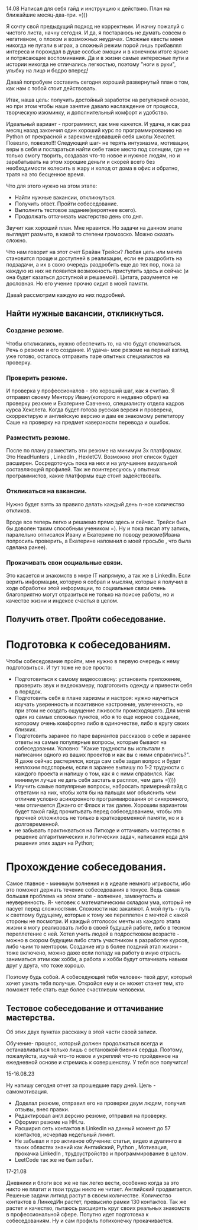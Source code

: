 14.08 
Написал для себя гайд и инструкцию к действию. План на ближайшие месяц-два-три. =)))

Я сочту свой предыдущий подход не корректным. И начну пожалуй с чистого листа, начну сегодня. И да, я постараюсь не думать совсем о негативном, о плохом и возможных неудачах. Сложные квесты меня никогда не пугали в играх, а сложный режим порой лишь прибавлял интереса и порождал в душе особые эмоции и в конечном итоге яркие и потрясающие воспоминания. Да и в жизни самые интересные пути и истории никогда не отличались легкостью, поэтому "ноги в руки", улыбку на лицо и бодро вперед! 

Давай попробуем составить сегодня хороший развернутый план о том, как нам с тобой стоит действовать.

Итак, наша цель: получить  достойный заработок на регулярной основе, но при этом чтобы наше занятие  давало наслаждение от процесса, творческую изюминку, и дополнительный комфорт и удобство. 

Идеальный вариант - программист, как мне кажется. И удача, я как раз месяц назад закончил один хороший курс по программированию на  Python от прекрасной и зарекомендовавшей себя школы Хекслет. Повезло, повезло!!!
Следующий шаг- не терять интузиазма, мотивации, веры в себя и постараться найти себе такое место под солнцем, где не только смогу творить, создавая что-то новое и нужное людям, но и зарабатывать на этом хорошие деньги и скорей всего без необходимости колесить в жару и холод от дома в офис и обратно, тратя на это бесценное время. 

Что для этого нужно на этом этапе:
- Найти нужные вакансии, откликнуться.
- Получить ответ. Пройти собеседование. 
- Выполнить тестовое задание(вероятнее всего).
- Продолжать оттачивать мастерство день ото дня.

Звучит как хороший план. Мне нравится. Но задачи на данном этапе выглядят размыто, в какой то степени громозско. Можно сказать сложно. 

Что нам говорит на этот счет Брайан Трейси? Любая цель или мечта становится проще и доступней в реализации, если ее раздробить на подзадачи, а их  в свою очередь раздробить еще до тех пор, пока за каждую из них не появится  возможность приступить здесь и сейчас (и она будет казаться доступной и решаемой). Цитата, разумеется не дословная. Но его учение прочно сидит в моей памяти.

Давай рассмотрим каждую из них подробней.
## Найти нужные вакансии, откликнуться.

### Создание резюме.

Чтобы откликались, нужно обеспечить то, на что будут откликаться. Речь о резюме и его создание. 
И удача- мое резюме на первый взгляд уже готово, осталось отправить паре опытных специалистов на проверку.  

### Проверить резюме.

И проверка у профессионалов - это хороший шаг, как  я считаю.
Я отправил своему Ментору Ивану(которого я недавно обрел) на проверку резюме и Екатерине Савченко, специалисту отдела кадров курса Хекслета. Когда будет готова русская версия и проверена, скорректирую и английскую версию и дам ее знакомому репетитору Саше на проверку на предмет каверзности перевода и ошибок. 

### Разместить резюме.

После по плану разместить эти резюме на минимум 3х платформах. Это  HeadHunters ,  LinkedIn ,  HexletCV. Возможно этот список будет расширен. Сосредоточусь пока на них и на улучшение визуальной составляющей профилей. Так же поинтересуюсь у опытных программистов, какие платформы еще стоит задействовать.

### Откликаться на вакансии.

Нужно будет взять за правило делать каждый день  n-ное количество откликов.

Вроде все теперь легко и решаемо прямо здесь и сейчас. Трейси был бы доволен таким способным учеником =). Ну и пока писал эту запись, паралельно отписался Ивану и Екатерине по поводу резюме(Ивана попросиль проверить, а Екатерине напомнил о моей просьбе , что была сделана ранее).

### Прокачивать свои социальные связи.

Это касается и знакомств в мире  IT  напрямую, а так же в  LinkedIn. Если верить информации, которую я собрал и мыслям, которые я получил в ходе обработки этой информации, то социальные связи очень благоприятно могут отразиться не только на поиске работы, но и качестве жизни и индексе счастья в целом.


## Получить ответ. Пройти собеседование.

# Подготовка к собеседованиям.

Чтобы собеседование пройти, мне нужно в первую очередь к нему подготовиться. И тут тоже не все просто:

- Подготовиться к самому видеосозвону: установить приложение, проверить звук и видеокамеру, подготовить одежду и привести себя в порядок.
- Подготовить себя в плане харизмы и настроя: нужно научиться изучать уверенность и позитивное настроение, увлеченность, но при этом не создать ощущение лживости происходящего. Для меня один из самых сложных пунктов, ибо я то еще норное создание, которому очень комфортно либо в одиночестве, либо в кругу своих близких.
- Подготовить заранее по паре вариантов рассказов о себе и заранее ответы на самые популярные вопросы, которые бывают на собеседовании. Условно: "Какие трудности вы испытали в написании одного из ваших проектов и как вы с ними справились?". Я даже сейчас растерялся, когда сам себе задал вопрос и будет неплохим подспорьем, если я заранее выпишу по 1-2 трудности с каждого проекта и напишу о том, как я с ними справился. Как минимум лучше не дать себя застать в расплох, чем дать =)))) 
- Изучить самые популярные вопросы, набросать примерный гайд с ответами на них, чтобы хотя бы на пальцах мог объяснить чем отличие условно асинхронного программирования от синхронного, чем отличается Джанго от Фласк и так далее. Хорошим вариантом будет такой гайд прочитывать перед собеседованием, чтобы это прочней отложилось не только в кратковременной памяти, но и в долговременной.
- не забывать практикваться на Литкоде и оттачивать мастерство  в решение алгаритмических и логических задач, написания кода для решения этих задач на  Python;

# Прохождение собеседования.

Самое главное - минимум волнения и в идеале немного игривости, ибо это поможет держать течение собеседования в тонусе. Ведь самая большая проблема на этом этапе - волнение, замкнутость и неуверенность. Я- человек с математическим складом ума, который не пасует перед сложностями. Сложности нас закаляют. А мой путь - путь к светлому будущему, которые к тому же переплетен с мечтой с какой стороны не посмотри. И каждый отголосок мечты из каждого этапа жизни я могу реализовать либо в своей будущей работе, либо в тесном переплетение с ней. Хотел учить людей  в подростковом возрасте - можно в скором будущем либо стать участником в разработке курсов, либо чьим то ментором. Создание игр в более поздний этап жизни - тоже включено, можно даже если попаду на работу в иную отрасль заниматься этим как хобби, а работа и хобби будут оттачивать навыки друг у друга, что тоже хорошо. 

Поэтому будь собой. А собеседующий тебя человек- твой друг, который хочет узнать тебя получше. Откройся ему и он может станет тем, кто поможет тебе стать еще более счастливым человекм.

## Тестовое собеседование и оттачивание мастерства.

Об этих двух пунктах расскажу в этой части своей записи.

Обучение- процесс, который должен продолжаться всегда и останавливаться только лишь с остановкой  биения сердца.
Поэтому, пожалуйста, изучай что-то новое и укрепляй что-то пройденное на ежедневной основе и стремись к совершенству. У тебя все получится!

15-16.08.23

Ну напишу сегодня отчет за прошедшие пару дней. Цель - самомотивация.

- Доделал резюме, отправил его на проверки двум людям, получил отзывы, внес правки.
- Редактировал англ.версию резюме, отправил на проверку.
- Оформил резюме на  HH.ru.
- Расширил сеть контактов в  LinkedIn на данный момент до 57 контактов, исчерпав недельный лимит.
- Не забывал и про активное обучение: статьи, видео и дуалинго в таких областях знаний как Английский, Python , Мотивация, прокачка  LinkedIn , трудоустройство и программирование в целом.
-  LeetCode  так же не был забыт.


17-21.08

Дневники  и блоги все же не так легко вести, особенно когда за это никто не платит и твои труды никто не читает.
Английский продвигается. Решеные задачи литкод растут в своем количестве. 
Количество контактов в ЛинкедИн растет, превысило рамки 130 контактов. Так же растет и качество, пытаюсь расширять круг своих реальных знакомств в профессиональной сфере. 
Попутно идет подготовка к собеседованиям. Ну и сам профиль потихонечку прокачивается.


